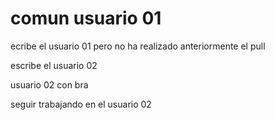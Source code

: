 # comun usuario 01

ecribe el usuario 01 pero no ha realizado anteriormente el pull

escribe el usuario 02

usuario 02 con bra

seguir trabajando en el usuario 02

